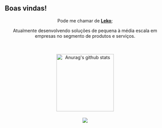<p align="center"><h2><strong>Boas vindas!</strong></h2></p>

<p align="center">Pode me chamar de <a href="https://www.instagram.com/a51111h"><strong>Leko</strong></a>;</p>
<p align="center">Atualmente desenvolvendo soluções de pequena à média escala em empresas no segmento de produtos e serviços.</p><br><br>

<div align="center">
<img height="180cm" src="https://github-readme-stats.vercel.app/api?username=lekoeme&show_icons=true&include_all_commits=true&theme=dark&hide_border=true" alt="Anurag's github stats"/></a> <a href="https://github.com/anuraghazra/github-readme-stats"><br><br>

<img align="center" src="https://github-readme-stats.vercel.app/api/top-langs/?username=lekoeme&layout=compact&theme=dark&hide_border=true"/>
</div>


